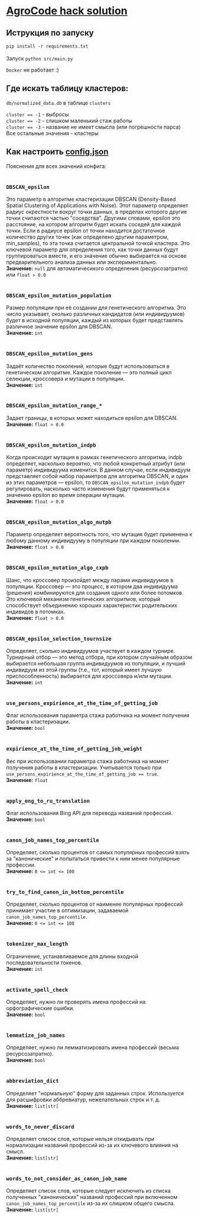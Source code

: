 # [AgroCode hack solution](https://rshbdigital.ru/agrocode-hack)

## Иструкция по запуску

```pip install -r requirements.txt```</br></br>
Запуск ```python src/main.py```

```Docker``` не работает :)

## Где искать таблицу кластеров:
```db/normalized_data.db``` в таблице ```clusters```</br>

```cluster == -1``` - выбросы</br>
```cluster == -2``` - слишком маленький стаж работы</br>
```cluster == -3``` - название не имеет смысла (или погрешности парса)</br>
Все остальные значения - кластеры

## Как настроить [config.json](https://github.com/DCDsqd/AgroCode/blob/main/cfg/config.json)
Пояснения для всех значений конфига: </br></br>
### ```DBSCAN_epsilon``` 
Это параметр в алгоритме кластеризации DBSCAN (Density-Based Spatial Clustering of Applications with Noise). Этот параметр определяет радиус окрестности вокруг точки данных, в пределах которого другие точки считаются частью "соседства". Другими словами, epsilon это расстояние, на котором алгоритм будет искать соседей для каждой точки. Если в радиусе epsilon от точки находится достаточное количество других точек (как определено другим параметром, min_samples), то эта точка считается центральной точкой кластера. Это ключевой параметр для определения того, как точки данных будут группироваться вместе, и его значение обычно выбирается на основе предварительного анализа данных или экспериментально.</br>
**Значение:** ```null``` для автоматичесикого определения (ресурсозатратно) или ```float > 0.0``` </br></br>

### ```DBSCAN_epsilon_mutation_population```
Размер популяции при её создании для генетического алгоритма. Это число указывает, сколько различных кандидатов (или индивидуумов) будет в исходной популяции, каждый из которых будет представлять различное значение epsilon для DBSCAN.</br>
**Значение:** ```int``` </br></br>

### ```DBSCAN_epsilon_mutation_gens```
Задаёт количество поколений, которые будут использоваться в генетическом алгоритме. Каждое поколение — это полный цикл селекции, кроссовера и мутации в популяции.</br>
**Значение:** ```int``` </br></br>

### ```DBSCAN_epsilon_mutation_range_*```
Задает границы, в которых может находиться epsilon для DBSCAN.</br>
**Значение:** ```float > 0.0``` </br></br>

### ```DBSCAN_epsilon_mutation_indpb```
Когда происходит мутация в рамках генетического алгоритма, indpb определяет, насколько вероятно, что любой конкретный атрибут (или параметр) индивидуума изменится. В данном случае, если индивидуум представляет собой набор параметров для алгоритма DBSCAN, и один из этих параметров — epsilon, то ```DBSCAN_epsilon_mutation_indpb``` будет регулировать, насколько часто изменения будут применяться к значению epsilon во время операции мутации.</br>
**Значение:** ```float > 0.0``` </br></br>

### ```DBSCAN_epsilon_mutation_algo_mutpb```
Параметр определяет вероятность того, что мутация будет применена к любому данному индивидууму в популяции при каждом поколении.</br>
**Значение:** ```float > 0.0``` </br></br>

### ```DBSCAN_epsilon_mutation_algo_cxpb```
Шанс, что кроссовер произойдет между парами индивидуумов в популяции. Кроссовер — это процесс, в котором два индивидуума (решения) комбинируются для создания одного или более потомков. Это ключевой механизм генетических алгоритмов, который способствует объединению хороших характеристик родительских индивидов в потомках.</br>
**Значение:** ```float > 0.0``` </br></br>

### ```DBSCAN_epsilon_selection_tournsize```
Определяет, сколько индивидуумов участвует в каждом турнире. Турнирный отбор — это метод отбора, при котором случайным образом выбирается небольшая группа индивидуумов из популяции, и лучший индивидуум из этой группы (т.е., тот, который имеет лучшую приспособленность) выбирается для кроссовера и/или мутации.</br>
**Значение:** ```int``` </br></br>

### ```use_persons_expirience_at_the_time_of_getting_job```
Флаг использования параметра стажа работника на момент получения работы в кластеризации.</br>
**Значение:** ```bool``` </br></br>

### ```expirience_at_the_time_of_getting_job_weight```
Вес при использовании параметра стажа работника на момент получения работы в кластеризации. Учитывается только при ```use_persons_expirience_at_the_time_of_getting_job == true```.</br>
**Значение:** ```float``` </br></br>

### ```apply_eng_to_ru_translation```
Флаг использования Bing API для перевода названий профессий.</br>
**Значение:** ```bool``` </br></br>

### ```canon_job_names_top_percentile```
Определяет, сколько процентов от самых популярных профессий взять за "канонические" и попытаться привести к ним менее популярные профессии.</br>
**Значение:** ```0 <= int <= 100``` </br></br>

### ```try_to_find_canon_in_bottom_percentile```
Определяет, сколько процентов от наименее популярных профессий принимает участие в оптимизации, задаваемой ```canon_job_names_top_percentile```.</br>
**Значение:** ```0 <= int <= 100``` </br></br>

### ```tokenizer_max_length```
Ограничение, устанавливаемое для длины входной последовательности токенов.</br>
**Значение:** ```int``` </br></br>

### ```activate_spell_check```
Определяет, нужно ли проверять имена профессий на орфографические ошибки.</br>
**Значение:** ```bool``` </br></br>

### ```lemmatize_job_names```
Определяет, нужно ли лемматизировать имена профессий (весьма ресурсозатратно).</br>
**Значение:** ```bool``` </br></br>

### ```abbreviation_dict```
Определяет "нормальную" форму для заданных строк. Используется для расшифровки аббревиатур, нежелательных строк и т. д.</br>
**Значение:** ```list[str]``` </br></br>

### ```words_to_never_discard```
Определяет список слов, которые нельзя откидывать при нормализации названий профессий из-за их ключевого влияния на смысл.</br>
**Значение:** ```list[str]``` </br></br>

### ```words_to_not_consider_as_canon_job_name```
Определяет список слов, которые следует исключить из списка полученных "канонических" названий профессий при включенном ```canon_job_names_top_percentile``` из-за их слишком общего смысла.</br>
**Значение:** ```list[str]``` </br></br>
